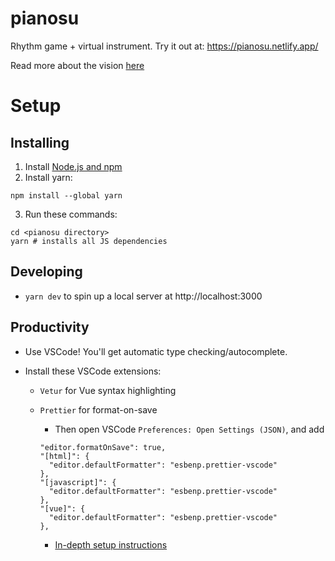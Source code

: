 # pianosu

Rhythm game + virtual instrument. Try it out at:
https://pianosu.netlify.app/

Read more about the vision [here](https://www.notion.so/pianosu-Vision-fd80ba9457d24e66b5429c8a3c70d911)

# Setup

## Installing

1. Install [Node.js and npm](https://nodejs.org/en/)
2. Install yarn:

```
npm install --global yarn
```

3. Run these commands:

```
cd <pianosu directory>
yarn # installs all JS dependencies
```

## Developing

- `yarn dev` to spin up a local server at http://localhost:3000

## Productivity

- Use VSCode! You'll get automatic type checking/autocomplete.
- Install these VSCode extensions:

  - `Vetur` for Vue syntax highlighting
  - `Prettier` for format-on-save

    - Then open VSCode `Preferences: Open Settings (JSON)`, and add

    ```
    "editor.formatOnSave": true,
    "[html]": {
      "editor.defaultFormatter": "esbenp.prettier-vscode"
    },
    "[javascript]": {
      "editor.defaultFormatter": "esbenp.prettier-vscode"
    },
    "[vue]": {
      "editor.defaultFormatter": "esbenp.prettier-vscode"
    },
    ```

    - [In-depth setup instructions](https://www.robinwieruch.de/how-to-use-prettier-vscode)
